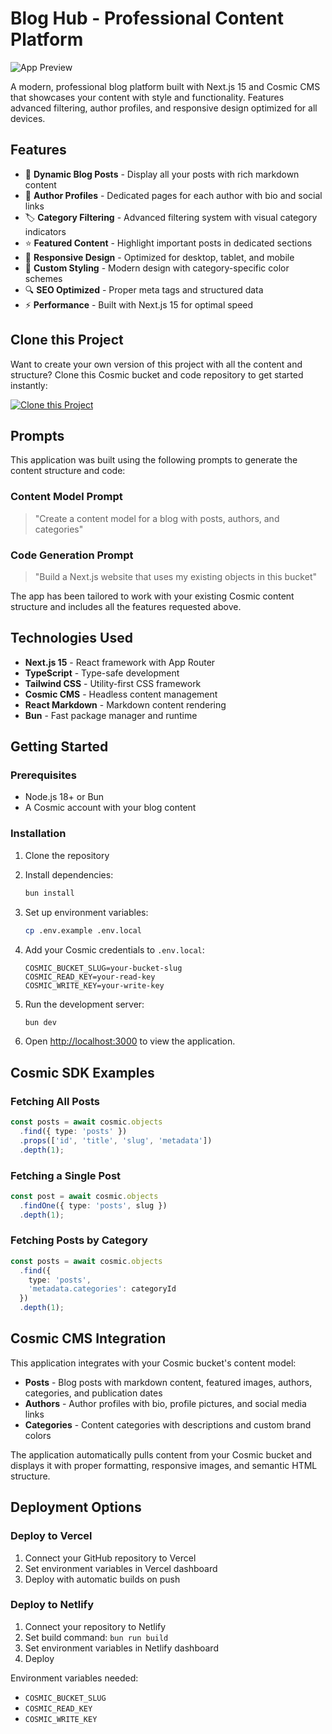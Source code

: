 # Blog Hub - Professional Content Platform

![App Preview](https://imgix.cosmicjs.com/44c900d0-875c-11f0-8dcc-651091f6a7c0-photo-1549144511-f099e773c147-1756749080517.jpg?w=1200&h=300&fit=crop&auto=format,compress)

A modern, professional blog platform built with Next.js 15 and Cosmic CMS that showcases your content with style and functionality. Features advanced filtering, author profiles, and responsive design optimized for all devices.

## Features

- 📝 **Dynamic Blog Posts** - Display all your posts with rich markdown content
- 👤 **Author Profiles** - Dedicated pages for each author with bio and social links
- 🏷️ **Category Filtering** - Advanced filtering system with visual category indicators
- ⭐ **Featured Content** - Highlight important posts in dedicated sections
- 📱 **Responsive Design** - Optimized for desktop, tablet, and mobile
- 🎨 **Custom Styling** - Modern design with category-specific color schemes
- 🔍 **SEO Optimized** - Proper meta tags and structured data
- ⚡ **Performance** - Built with Next.js 15 for optimal speed

## Clone this Project

Want to create your own version of this project with all the content and structure? Clone this Cosmic bucket and code repository to get started instantly:

[![Clone this Project](https://img.shields.io/badge/Clone%20this%20Project-29abe2?style=for-the-badge&logo=cosmic&logoColor=white)](https://app.cosmic-staging.com/projects/new?clone_bucket=68b5dc65ef92c548cc5ad302&clone_repository=68b5fcf88613e5560f312cd7)

## Prompts

This application was built using the following prompts to generate the content structure and code:

### Content Model Prompt

> "Create a content model for a blog with posts, authors, and categories"

### Code Generation Prompt

> "Build a Next.js website that uses my existing objects in this bucket"

The app has been tailored to work with your existing Cosmic content structure and includes all the features requested above.

## Technologies Used

- **Next.js 15** - React framework with App Router
- **TypeScript** - Type-safe development
- **Tailwind CSS** - Utility-first CSS framework
- **Cosmic CMS** - Headless content management
- **React Markdown** - Markdown content rendering
- **Bun** - Fast package manager and runtime

## Getting Started

### Prerequisites

- Node.js 18+ or Bun
- A Cosmic account with your blog content

### Installation

1. Clone the repository
2. Install dependencies:
   ```bash
   bun install
   ```

3. Set up environment variables:
   ```bash
   cp .env.example .env.local
   ```

4. Add your Cosmic credentials to `.env.local`:
   ```env
   COSMIC_BUCKET_SLUG=your-bucket-slug
   COSMIC_READ_KEY=your-read-key
   COSMIC_WRITE_KEY=your-write-key
   ```

5. Run the development server:
   ```bash
   bun dev
   ```

6. Open [http://localhost:3000](http://localhost:3000) to view the application.

## Cosmic SDK Examples

### Fetching All Posts
```typescript
const posts = await cosmic.objects
  .find({ type: 'posts' })
  .props(['id', 'title', 'slug', 'metadata'])
  .depth(1);
```

### Fetching a Single Post
```typescript
const post = await cosmic.objects
  .findOne({ type: 'posts', slug })
  .depth(1);
```

### Fetching Posts by Category
```typescript
const posts = await cosmic.objects
  .find({ 
    type: 'posts',
    'metadata.categories': categoryId 
  })
  .depth(1);
```

## Cosmic CMS Integration

This application integrates with your Cosmic bucket's content model:

- **Posts** - Blog posts with markdown content, featured images, authors, categories, and publication dates
- **Authors** - Author profiles with bio, profile pictures, and social media links  
- **Categories** - Content categories with descriptions and custom brand colors

The application automatically pulls content from your Cosmic bucket and displays it with proper formatting, responsive images, and semantic HTML structure.

## Deployment Options

### Deploy to Vercel
1. Connect your GitHub repository to Vercel
2. Set environment variables in Vercel dashboard
3. Deploy with automatic builds on push

### Deploy to Netlify
1. Connect your repository to Netlify
2. Set build command: `bun run build`
3. Set environment variables in Netlify dashboard
4. Deploy

Environment variables needed:
- `COSMIC_BUCKET_SLUG`
- `COSMIC_READ_KEY`
- `COSMIC_WRITE_KEY`
<!-- README_END -->